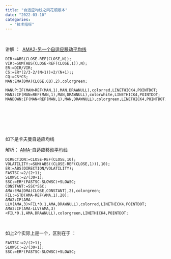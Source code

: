 ```yaml
---
title: "自适应均线之同花顺版本"
date: "2022-03-10"
categories: 
  - "技术指标"
---
```


 

讲解 ：  [AMA2-另一个自适应移动平均线](http://127.0.0.1/?p=43)

```
DIR:=ABS(CLOSE-REF(CLOSE,N));
VIR:=SUM(ABS(CLOSE-REF(CLOSE,1)),N); 
ER:=DIR/VIR; 
CS:=ER*(2/3-2/(N+1))+2/(N+1);;
CQ:=CS*CS;
MAN:EMA(DMA(CLOSE,CQ),2),colorgreen;

MANUP:IF(MAN>REF(MAN,1),MAN,DRAWNULL),colorred,LINETHICK4,POINTDOT;
MAN3:IF(MAN=REF(MAN,1),MAN,DRAWNULL),colorwhite,LINETHICK4,POINTDOT;
MANDOWN:IF(MAN<REF(MAN,1),MAN,DRAWNULL),colorgreen,LINETHICK4,POINTDOT;
```

 

 

 

如下是卡夫曼自适应均线

解析： [AMA-自适应移动平均线](http://127.0.0.1/?p=38)

```
DIRECTION:=CLOSE-REF(CLOSE,10);
VOLATILITY:=SUM(ABS((CLOSE-REF(CLOSE,1))),10);
ER:=ABS(DIRECTION/VOLATILITY);
FASTSC:=2/(2+1);
SLOWSC:=2/(30+1);
SSC:=ER*(FASTSC-SLOWSC)+SLOWSC;
CONSTANT:=SSC*SSC;
AMA:EMA(DMA(CLOSE,CONSTANT),2),colorgreen;
FIL:=STD(AMA-REF(AMA,1),20);
AMA2:IF(AMA-LLV(AMA,3)>FIL*0.1,AMA,DRAWNULL),colorred,LINETHICK4,POINTDOT;
AMA3:IF(AMA-LLV(AMA,3)<FIL*0.1,AMA,DRAWNULL),colorgreen,LINETHICK4,POINTDOT;
```

 

如上2个实际上是一个，区别在于 ：

```
FASTSC:=2/(2+1); 
SLOWSC:=2/(30+1); 
SSC:=ER*(FASTSC-SLOWSC)+SLOWSC;
```
